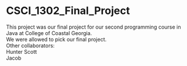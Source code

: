 # CSCI_1302_Final_Project

This project was our final project for our second programming course in Java at College of Coastal Georgia.</br>
We were allowed to pick our final project.</br>
Other collaborators:</br>
Hunter Scott</br>
Jacob
